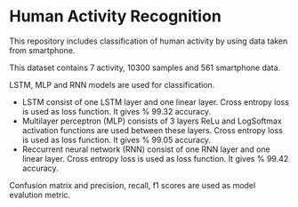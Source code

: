 # Human Activity Recognition  

This repository includes classification of human activity by using data taken from smartphone.

This dataset contains 7 activity, 10300 samples and 561 smartphone data.

LSTM, MLP and RNN models are used for classification.

- LSTM consist of one LSTM layer and one linear layer. Cross entropy loss is used as loss function. It gives % 99.32 accuracy. 
- Multilayer perceptron (MLP) consists of 3 layers ReLu and LogSoftmax activation functions are used between these layers. Cross entropy loss is used as loss function. It gives % 99.05 accuracy. 
- Reccurrent neural network (RNN) consist of one RNN layer and one linear layer. Cross entropy loss is used as loss function. It gives % 99.42 accuracy. 

Confusion matrix and precision, recall, f1 scores are used as model evalution metric.
